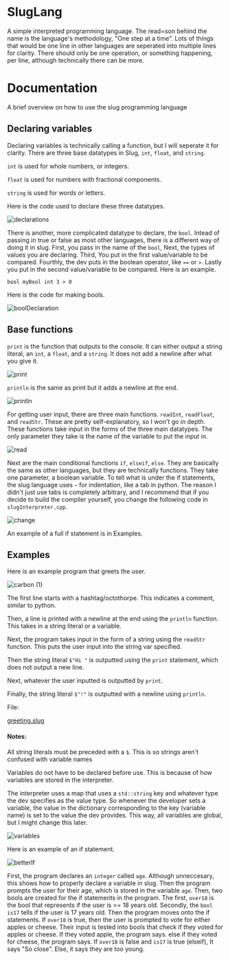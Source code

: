 # SlugLang
A simple interpreted programming language. The read=son behind the name is the language's methodology, "One step at a time". Lots of things that would be one line in other languages are seperated into multiple lines for clarity. There should only be one operation, or something happening, per line, although technically there can be more.

# Documentation
A brief overview on how to use the slug programming language

## Declaring variables

Declaring variables is technically calling a function, but I will seperate it for clarity. There are three base datatypes in Slug, `int`, `float`, and `string`.

`int` is used for whole numbers, or integers.

`float` is used for numbers with fractional components.

`string` is used for words or letters.

Here is the code used to declare these three datatypes.

![declarations](https://user-images.githubusercontent.com/70826772/121429336-caa98b00-c944-11eb-864f-2321a470c650.png)

There is another, more complicated datatype to declare, the `bool`. Intead of passing in true or false as most other languages, there is a different way of doing it in slug. First, you pass in the name of the `bool`, Next, the types of values you are declaring. Third, You put in the first value/variable to be compared. Fourthly, the dev puts in the boolean operator, like `==` or `>`. Lastly you put in the second value/variable to be compared. Here is an example.

`bool myBool int 3 > 0`

Here is the code for making bools.

![boolDeclaration](https://user-images.githubusercontent.com/70826772/121434120-d5671e80-c94a-11eb-8587-78993f4f3009.png)


## Base functions

`print` is the function that outputs to the console. It can either output a string literal, an `int`, a `float`, and a `string`. It does not add a newline after what you give it.

![print](https://user-images.githubusercontent.com/70826772/121434432-558d8400-c94b-11eb-8b3d-4d0df3883b9f.png)

`println` is the same as print but it adds a newline at the end.

![println](https://user-images.githubusercontent.com/70826772/121434547-7b1a8d80-c94b-11eb-93bc-2d71056fd363.png)

For getting user input, there are three main functions. `readInt`, `readFloat`, and `readStr`. These are pretty self-explanatory, so I won't go in depth. These functions take input in the forms of the three main datatypes. The only parameter they take is the name of the variable to put the input in.

![read](https://user-images.githubusercontent.com/70826772/121435299-a18cf880-c94c-11eb-9cae-308bc5bd8da2.png)

Next are the main conditional functions `if`, `elseif`, `else`. They are basically the same as other languages, but they are technically functions. They take one parameter, a boolean variable. To tell what is under the if statements, the slug language uses `~` for indentation, like a tab in python. The reason I didn't just use tabs is completely arbitrary, and I recommend that if you decide to build the compiler yourself, you change the following code in `slugInterpreter.cpp`.

![change](https://user-images.githubusercontent.com/70826772/121436470-a6eb4280-c94e-11eb-9be8-f4286eae7224.png)

An example of a full if statement is in Examples.

## Examples

Here is an example program that greets the user.

![carbon (1)](https://user-images.githubusercontent.com/70826772/121422408-3687f580-c93d-11eb-85ec-9401ecac4ffa.png)

The first line starts with a hashtag/octothorpe. This indicates a comment, similar to python.

Then, a line is printed with a newline at the end using the `println` function. This takes in a string literal or a variable.

Next, the program takes input in the form of a string using the `readStr` function. This puts the user input into the string var specified.

Then the string literal `$"Hi "` is outputted using the `print` statement, which does not output a new line.

Next, whatever the user inputted is outputted by `print`.

Finally, the string literal `$"!"` is outputted with a newline using `println`.

File:

[greeting.slug](Examples/greeting.slug)

#### Notes:

All string literals must be preceded with a `$`. This is so strings aren't confused with variable names

Variables do not have to be declared before use. This is because of how variables are stored in the interpreter.

The interpreter uses a map that uses a `std::string` key and whatever type the dev specifies as the value type. So whenever the developer sets a variable, the value in the dictionary corresponding to the key (variable name) is set to the value the dev provides. This way, all variables are global, but I might change this later.

![variables](https://user-images.githubusercontent.com/70826772/121426767-f5461480-c941-11eb-8f9a-5a8e1b4c17bc.png)


Here is an example of an if statement.

![betterIf](https://user-images.githubusercontent.com/70826772/121551612-caa99980-c9dd-11eb-9743-37651d87202c.png)

First, the program declares an `integer` called `age`. Although unneccesary, this shows how to properly declare a variable in slug. Then the program prompts the user for their age, which is stored in the variable `age`. Then, two bools are created for the if statements in the program. The first, `over18` is the bool that represents if the user is >= 18 years old. Secondly, the `bool` `is17` tells if the user is 17 years old. Then the program moves onto the if statements. If `over18` is true, then the user is prompted to vote for either apples or cheese. Their input is tested into bools that check if they voted for apples or cheese. If they voted apple, the program says. else if they voted for cheese, the program says. If `over18` is false and `is17` is true (elseif), It says "So close". Else, it says they are too young.


